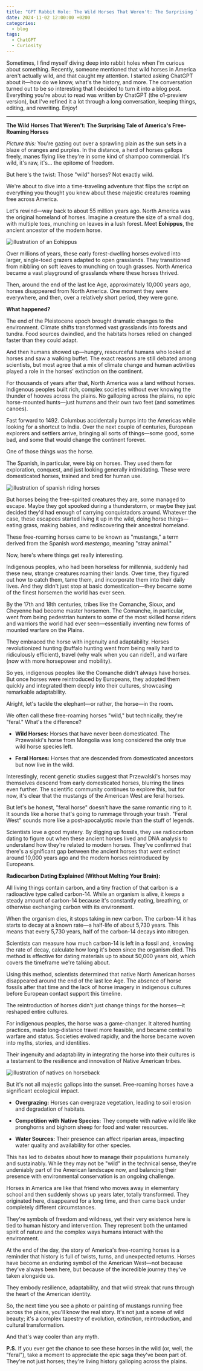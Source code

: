 ```yaml
---
title: "GPT Rabbit Hole: The Wild Horses That Weren't: The Surprising Tale of America's Free-Roaming Horses"
date: 2024-11-02 12:00:00 +0200
categories:
  - blog
tags:
  - ChatGPT
  - Curiosity
---
```


Sometimes, I find myself diving deep into rabbit holes when I'm curious about something. Recently, someone mentioned that wild horses in America aren't actually wild, and that caught my attention. I started asking ChatGPT about it—how do we know, what's the history, and more. The conversation turned out to be so interesting that I decided to turn it into a blog post. Everything you're about to read was written by ChatGPT (the o1-preview version), but I've refined it a lot through a long conversation, keeping things, editing, and rewriting. Enjoy!

---

**The Wild Horses That Weren't: The Surprising Tale of America's Free-Roaming Horses**

*Picture this:* You're gazing out over a sprawling plain as the sun sets in a blaze of oranges and purples. In the distance, a herd of horses gallops freely, manes flying like they're in some kind of shampoo commercial. It's wild, it's raw, it's... the epitome of freedom.

But here's the twist: Those "wild" horses? Not exactly wild.

We're about to dive into a time-traveling adventure that flips the script on everything you thought you knew about these majestic creatures roaming free across America.

Let's rewind—way back to about 55 million years ago. North America was the original homeland of horses. Imagine a creature the size of a small dog, with multiple toes, munching on leaves in a lush forest. Meet **Eohippus**, the ancient ancestor of the modern horse.

![illustration of an Eohippus](/assets/images/wild_horses/Eohippus.webp)

Over millions of years, these early forest-dwelling horses evolved into larger, single-toed grazers adapted to open grasslands. They transitioned from nibbling on soft leaves to munching on tough grasses. North America became a vast playground of grasslands where these horses thrived.

Then, around the end of the last Ice Age, approximately 10,000 years ago, horses disappeared from North America. One moment they were everywhere, and then, over a relatively short period, they were gone.

**What happened?**

The end of the Pleistocene epoch brought dramatic changes to the environment. Climate shifts transformed vast grasslands into forests and tundra. Food sources dwindled, and the habitats horses relied on changed faster than they could adapt.

And then humans showed up—hungry, resourceful humans who looked at horses and saw a walking buffet. The exact reasons are still debated among scientists, but most agree that a mix of climate change and human activities played a role in the horses' extinction on the continent.

For thousands of years after that, North America was a land without horses. Indigenous peoples built rich, complex societies without ever knowing the thunder of hooves across the plains. No galloping across the plains, no epic horse-mounted hunts—just humans and their own two feet (and sometimes canoes).

Fast forward to 1492. Columbus accidentally bumps into the Americas while looking for a shortcut to India. Over the next couple of centuries, European explorers and settlers arrive, bringing all sorts of things—some good, some bad, and some that would change the continent forever.

One of those things was the horse.

The Spanish, in particular, were big on horses. They used them for exploration, conquest, and just looking generally intimidating. These were domesticated horses, trained and bred for human use.

![illustration of spanish riding horses](/assets/images/wild_horses/spanish.webp)


But horses being the free-spirited creatures they are, some managed to escape. Maybe they got spooked during a thunderstorm, or maybe they just decided they'd had enough of carrying conquistadors around. Whatever the case, these escapees started living it up in the wild, doing horse things—eating grass, making babies, and rediscovering their ancestral homeland.

These free-roaming horses came to be known as "mustangs," a term derived from the Spanish word *mestengo*, meaning "stray animal."

Now, here's where things get really interesting.

Indigenous peoples, who had been horseless for millennia, suddenly had these new, strange creatures roaming their lands. Over time, they figured out how to catch them, tame them, and incorporate them into their daily lives. And they didn't just stop at basic domestication—they became some of the finest horsemen the world has ever seen.

By the 17th and 18th centuries, tribes like the Comanche, Sioux, and Cheyenne had become master horsemen. The Comanche, in particular, went from being pedestrian hunters to some of the most skilled horse riders and warriors the world had ever seen—essentially inventing new forms of mounted warfare on the Plains.

They embraced the horse with ingenuity and adaptability. Horses revolutionized hunting (buffalo hunting went from being really hard to ridiculously efficient), travel (why walk when you can ride?), and warfare (now with more horsepower and mobility).

So yes, indigenous peoples like the Comanche didn't always have horses. But once horses were reintroduced by Europeans, they adopted them quickly and integrated them deeply into their cultures, showcasing remarkable adaptability.

Alright, let's tackle the elephant—or rather, the horse—in the room.

We often call these free-roaming horses "wild," but technically, they're "feral." What's the difference?

- **Wild Horses:** Horses that have never been domesticated. The Przewalski's horse from Mongolia was long considered the only true wild horse species left.

- **Feral Horses:** Horses that are descended from domesticated ancestors but now live in the wild.

Interestingly, recent genetic studies suggest that Przewalski's horses may themselves descend from early domesticated horses, blurring the lines even further. The scientific community continues to explore this, but for now, it's clear that the mustangs of the American West are feral horses.

But let's be honest, "feral horse" doesn't have the same romantic ring to it. It sounds like a horse that's going to rummage through your trash. "Feral West" sounds more like a post-apocalyptic movie than the stuff of legends.

Scientists love a good mystery. By digging up fossils, they use radiocarbon dating to figure out when these ancient horses lived and DNA analysis to understand how they're related to modern horses. They've confirmed that there's a significant gap between the ancient horses that went extinct around 10,000 years ago and the modern horses reintroduced by Europeans.

**Radiocarbon Dating Explained (Without Melting Your Brain):**

All living things contain carbon, and a tiny fraction of that carbon is a radioactive type called carbon-14. While an organism is alive, it keeps a steady amount of carbon-14 because it's constantly eating, breathing, or otherwise exchanging carbon with its environment.

When the organism dies, it stops taking in new carbon. The carbon-14 it has starts to decay at a known rate—a half-life of about 5,730 years. This means that every 5,730 years, half of the carbon-14 decays into nitrogen.

Scientists can measure how much carbon-14 is left in a fossil and, knowing the rate of decay, calculate how long it's been since the organism died. This method is effective for dating materials up to about 50,000 years old, which covers the timeframe we're talking about.

Using this method, scientists determined that native North American horses disappeared around the end of the last Ice Age. The absence of horse fossils after that time and the lack of horse imagery in indigenous cultures before European contact support this timeline.

The reintroduction of horses didn't just change things for the horses—it reshaped entire cultures.

For indigenous peoples, the horse was a game-changer. It altered hunting practices, made long-distance travel more feasible, and became central to warfare and status. Societies evolved rapidly, and the horse became woven into myths, stories, and identities.

Their ingenuity and adaptability in integrating the horse into their cultures is a testament to the resilience and innovation of Native American tribes.

![illustration of natives on horseback](/assets/images/wild_horses/natives.webp)


But it's not all majestic gallops into the sunset. Free-roaming horses have a significant ecological impact.

- **Overgrazing:** Horses can overgraze vegetation, leading to soil erosion and degradation of habitats.

- **Competition with Native Species:** They compete with native wildlife like pronghorns and bighorn sheep for food and water resources.

- **Water Sources:** Their presence can affect riparian areas, impacting water quality and availability for other species.

This has led to debates about how to manage their populations humanely and sustainably. While they may not be "wild" in the technical sense, they're undeniably part of the American landscape now, and balancing their presence with environmental conservation is an ongoing challenge.

Horses in America are like that friend who moves away in elementary school and then suddenly shows up years later, totally transformed. They originated here, disappeared for a long time, and then came back under completely different circumstances.

They're symbols of freedom and wildness, yet their very existence here is tied to human history and intervention. They represent both the untamed spirit of nature and the complex ways humans interact with the environment.

At the end of the day, the story of America's free-roaming horses is a reminder that history is full of twists, turns, and unexpected returns. Horses have become an enduring symbol of the American West—not because they've always been here, but because of the incredible journey they've taken alongside us.

They embody resilience, adaptability, and that wild streak that runs through the heart of the American identity.

So, the next time you see a photo or painting of mustangs running free across the plains, you'll know the real story. It's not just a scene of wild beauty; it's a complex tapestry of evolution, extinction, reintroduction, and cultural transformation.

And that's way cooler than any myth.

**P.S.** If you ever get the chance to see these horses in the wild (or, well, the "feral"), take a moment to appreciate the epic saga they've been part of. They're not just horses; they're living history galloping across the plains.